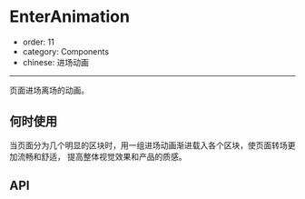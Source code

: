 # EnterAnimation

- order: 11
- category: Components
- chinese: 进场动画

---

页面进场离场的动画。

## 何时使用

当页面分为几个明显的区块时，用一组进场动画渐进载入各个区块，使页面转场更加流畅和舒适，
提高整体视觉效果和产品的质感。

## API


